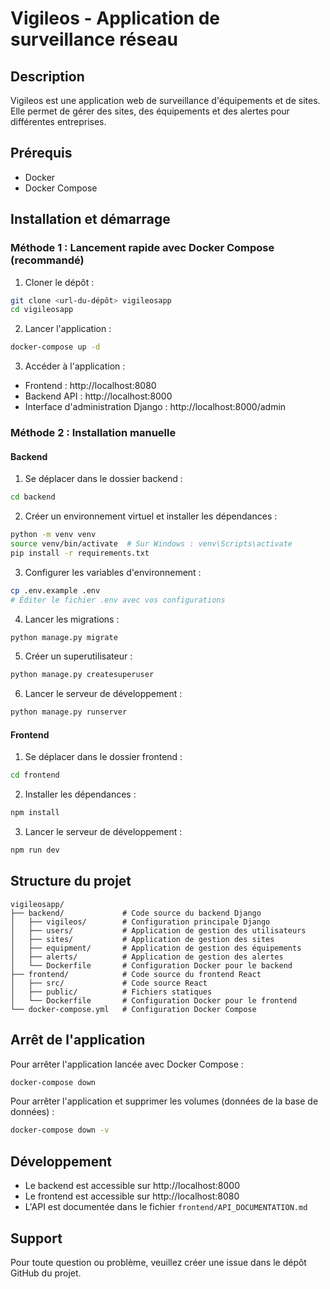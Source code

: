 # Vigileos - Application de surveillance réseau

## Description
Vigileos est une application web de surveillance d'équipements et de sites. Elle permet de gérer des sites, des équipements et des alertes pour différentes entreprises.

## Prérequis
- Docker
- Docker Compose

## Installation et démarrage

### Méthode 1 : Lancement rapide avec Docker Compose (recommandé)

1. Cloner le dépôt :
```bash
git clone <url-du-dépôt> vigileosapp
cd vigileosapp
```

2. Lancer l'application :
```bash
docker-compose up -d
```

3. Accéder à l'application :
- Frontend : http://localhost:8080
- Backend API : http://localhost:8000
- Interface d'administration Django : http://localhost:8000/admin

### Méthode 2 : Installation manuelle

#### Backend
1. Se déplacer dans le dossier backend :
```bash
cd backend
```

2. Créer un environnement virtuel et installer les dépendances :
```bash
python -m venv venv
source venv/bin/activate  # Sur Windows : venv\Scripts\activate
pip install -r requirements.txt
```

3. Configurer les variables d'environnement :
```bash
cp .env.example .env
# Éditer le fichier .env avec vos configurations
```

4. Lancer les migrations :
```bash
python manage.py migrate
```

5. Créer un superutilisateur :
```bash
python manage.py createsuperuser
```

6. Lancer le serveur de développement :
```bash
python manage.py runserver
```

#### Frontend
1. Se déplacer dans le dossier frontend :
```bash
cd frontend
```

2. Installer les dépendances :
```bash
npm install
```

3. Lancer le serveur de développement :
```bash
npm run dev
```

## Structure du projet
```
vigileosapp/
├── backend/             # Code source du backend Django
│   ├── vigileos/        # Configuration principale Django
│   ├── users/           # Application de gestion des utilisateurs
│   ├── sites/           # Application de gestion des sites
│   ├── equipment/       # Application de gestion des équipements
│   ├── alerts/          # Application de gestion des alertes
│   └── Dockerfile       # Configuration Docker pour le backend
├── frontend/            # Code source du frontend React
│   ├── src/             # Code source React
│   ├── public/          # Fichiers statiques
│   └── Dockerfile       # Configuration Docker pour le frontend
└── docker-compose.yml   # Configuration Docker Compose
```

## Arrêt de l'application
Pour arrêter l'application lancée avec Docker Compose :
```bash
docker-compose down
```

Pour arrêter l'application et supprimer les volumes (données de la base de données) :
```bash
docker-compose down -v
```

## Développement
- Le backend est accessible sur http://localhost:8000
- Le frontend est accessible sur http://localhost:8080
- L'API est documentée dans le fichier `frontend/API_DOCUMENTATION.md`

## Support
Pour toute question ou problème, veuillez créer une issue dans le dépôt GitHub du projet. 